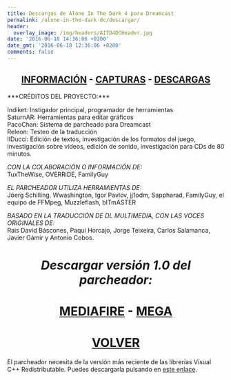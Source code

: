```yaml
---
title: Descargas de Alone In The Dark 4 para Dreamcast
permalink: /alone-in-the-dark-dc/descargar/
header:
  overlay_image: /img/headers/AITD4DCHeader.jpg
date: '2016-06-18 14:36:06 +0200'
date_gmt: '2016-06-18 12:36:06 +0200'
comments: false
---
```


<h2 style="text-align: center;"><strong><a href="/alone-in-the-dark-dc/informacion/">INFORMACIÓN</a> - <a href="/alone-in-the-dark-dc/capturas/">CAPTURAS</a> - <a href="/alone-in-the-dark-dc/descargar/">DESCARGAS</a></strong></h2>
***CRÉDITOS DEL PROYECTO:***

Indiket: Instigador principal, programador de herramientas  
SaturnAR: Herramientas para editar gráficos  
PacoChan: Sistema de parcheado para Dreamcast  
Releon: Testeo de la traducción  
IlDucci: Edición de textos, investigación de los formatos del juego, investigación sobre 
vídeos, edición de sonido, investigación para CDs de 80 minutos.

*CON LA COLABORACIÓN O INFORMACIÓN DE:*  
TuxTheWise, OVERRiDE, FamilyGuy

*EL PARCHEADOR UTILIZA HERRAMIENTAS DE:*  
Jöerg Schilling, Wwashington, Igor Pavlov, jj1odm, Sappharad, FamilyGuy, el equipo de 
FFMpeg, Muzzleflash, bITmASTER

*BASADO EN LA TRADUCCIÓN DE DL MULTIMEDIA, CON LAS VOCES ORIGINALES DE:*  
Rais David Báscones, Paqui Horcajo, Jorge Teixeira, Carlos Salamanca, Javier Gámir y 
Antonio Cobos.

<center><h1><b><i>Descargar versión 1.0 del parcheador:</i></b></h1></center>

<h1 style="text-align: center;"><strong><a href="http://www.mediafire.com/download/2f3rkykay0ycu8s/AloneInTheDark4Espa%C3%B1olDreamcast10.7z">MEDIAFIRE</a> - <a href="https://mega.nz/#!QRtljCAI!uziMgr5PCxNO76JPasHLLBjvybA8bifRNucl4qZ5n04">MEGA</a></strong></h1>

<h1 style="text-align: center;"><strong><a href="/alone-in-the-dark-dc/">VOLVER</a></strong></h1>

El parcheador necesita de la versión más reciente de las librerías Visual C++ Redistributable. 
Puedes descargarla pulsando en [este enlace](https://www.microsoft.com/es-ES/download/details.aspx?id=48145).
